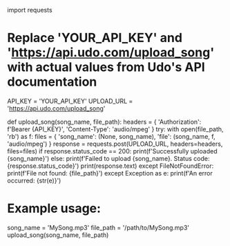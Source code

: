 
import requests

# Replace 'YOUR_API_KEY' and 'https://api.udo.com/upload_song' with actual values from Udo's API documentation
API_KEY = 'YOUR_API_KEY'
UPLOAD_URL = 'https://api.udo.com/upload_song'

def upload_song(song_name, file_path):
    headers = {
        'Authorization': f'Bearer {API_KEY}',
        'Content-Type': 'audio/mpeg'
    }
    try:
        with open(file_path, 'rb') as f:
            files = {
                'song_name': (None, song_name),
                'file': (song_name, f, 'audio/mpeg')
            }
            response = requests.post(UPLOAD_URL, headers=headers, files=files)
            if response.status_code == 200:
                print(f'Successfully uploaded {song_name}')
            else:
                print(f'Failed to upload {song_name}. Status code: {response.status_code}')
                print(response.text)
    except FileNotFoundError:
        print(f'File not found: {file_path}')
    except Exception as e:
        print(f'An error occurred: {str(e)}')

# Example usage:
song_name = 'MySong.mp3'
file_path = '/path/to/MySong.mp3'
upload_song(song_name, file_path)
